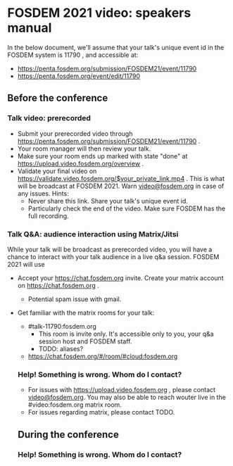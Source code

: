 # FOSDEM 2021 video: speakers manual

In the below document, we'll assume that your talk's unique event id in the FOSDEM system is 11790 , and accessible at:
- https://penta.fosdem.org/submission/FOSDEM21/event/11790
- https://penta.fosdem.org/event/edit/11790

## Before the conference
### Talk video: prerecorded
- Submit your prerecorded video through https://penta.fosdem.org/submission/FOSDEM21/event/11790 .
- Your room manager will then review your talk.
- Make sure your room ends up marked with state "done" at https://upload.video.fosdem.org/overview .
- Validate your final video on https://validate.video.fosdem.org/$your_private_link.mp4 . This is what will be broadcast at FOSDEM 2021. Warn video@fosdem.org in case of any issues. Hints:
  - Never share this link. Share your talk's unique event id.
  - Particularly check the end of the video. Make sure FOSDEM has the full recording.

### Talk Q&A: audience interaction using Matrix/Jitsi
While your talk will be broadcast as prerecorded video, you will have a chance to interact with your talk audience in a live q&a session. FOSDEM 2021 will use 

- Accept your https://chat.fosdem.org invite. Create your matrix account on https://chat.fosdem.org .
  - Potential spam issue with gmail.

- Get familiar with the matrix rooms for your talk:
  - #talk-11790:fosdem.org
    - This room is invite only. It's accessible only to you, your q&a session host and FOSDEM staff.
    - TODO: aliases?
  - https://chat.fosdem.org/#/room/#cloud:fosdem.org
  
  ### Help! Something is wrong. Whom do I contact?
  - For issues with https://upload.video.fosdem.org , please contact video@fosdem.org. You may also be able to reach wouter live in the #video:fosdem.org matrix room.
  - For issues regarding matrix, please contact TODO.
  
  ## During the conference
  
  ### Help! Something is wrong. Whom do I contact?
